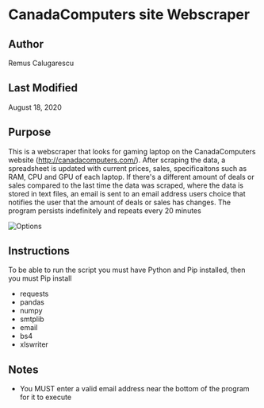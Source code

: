 # CanadaComputers site Webscraper

## Author
Remus Calugarescu

## Last Modified
August 18, 2020

## Purpose
This is a webscraper that looks for gaming laptop on the CanadaComputers website (http://canadacomputers.com/). After scraping the data, a spreadsheet is updated with current prices, sales, specificaitons such as RAM, CPU and GPU of each laptop. If there's a different amount of deals or sales compared to the last time the data was scraped, where the data is stored in text files, an email is sent to an email address users choice that notifies the user that the amount of deals or sales has changes. The program persists indefinitely and repeats every 20 minutes

![Options](https://i.imgur.com/RIVldIy.png)

## Instructions
To be able to run the script you must have Python and Pip installed, then you must Pip install
- requests
- pandas
- numpy
- smtplib
- email
- bs4
- xlswriter

## Notes
- You MUST enter a valid email address near the bottom of the program for it to execute
